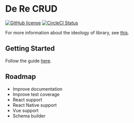 # De Re CRUD

[![GitHub license](https://img.shields.io/github/license/DeReCRUD/de-re-crud.svg)](https://github.com/DeReCRUD/de-re-crud/blob/master/LICENSE) [![CircleCI Status](https://circleci.com/gh/DeReCRUD/de-re-crud.svg?style=shield&circle-token=:circle-token)](https://circleci.com/gh/DeReCRUD/de-re-crud)

For more information about the ideology of library, see [this](docs/ideology.md).

## Getting Started

Follow the guide [here](packages/core/README.md).

## Roadmap

- Improve documentation
- Improve test coverage
- React support
- React Native support
- Vue support
- Schema builder
